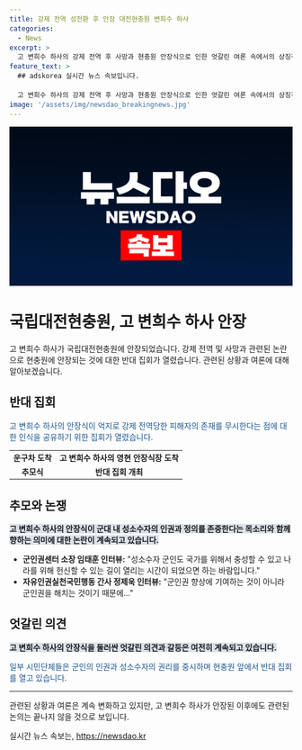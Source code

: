 ```yaml
---
title: 강제 전역 성전환 후 안장 대전현충원 변희수 하사
categories:
  - News
excerpt: >
  고 변희수 하사의 강제 전역 후 사망과 현충원 안장식으로 인한 엇갈린 여론 속에서의 상징적인 추모식. 국가인권위원회의 재심 권고에 따라 3년여 만에 순직을 인정받은 변 하사는 성전환 후 강제 전역 조치를 받았고, 그로 인한 사망은 논란을 낳았다. 성소수자 군인의 군대 내 성별 선택 자유에 대한 엇갈린 여론과 변 하사의 안장에 반대하는 집회가 열리는 가운데, 군인권 센터 소장과 시민단체 간의 의견차가 두드러지고 있다.
feature_text: >
  ## adskorea 실시간 뉴스 속보입니다.

  고 변희수 하사의 강제 전역 후 사망과 현충원 안장식으로 인한 엇갈린 여론 속에서의 상징적인 추모식. 국가인권위원회의 재심 권고에 따라 3년여 만에 순직을 인정받은 변 하사는 성전환 후 강제 전역 조치를 받았고, 그로 인한 사망은 논란을 낳았다. 성소수자 군인의 군대 내 성별 선택 자유에 대한 엇갈린 여론과 변 하사의 안장에 반대하는 집회가 열리는 가운데, 군인권 센터 소장과 시민단체 간의 의견차가 두드러지고 있다.
image: '/assets/img/newsdao_breakingnews.jpg'
---
```


<p><img src="/assets/img/newsdao_breakingnews.jpg" alt="adskorea 속보" /></p>

<h1>국립대전현충원, 고 변희수 하사 안장</h1>

<p data-ke-size="size16">고 변희수 하사가 국립대전현충원에 안장되었습니다. 강제 전역 및 사망과 관련된 논란으로 현충원에 안장되는 것에 대한 반대 집회가 열렸습니다. 관련된 상황과 여론에 대해 알아보겠습니다.</p>

<h2 data-ke-size="size26">반대 집회</h2>

<p><span style="color: #1a5490;">고 변희수 하사의 안장식이 억지로 강제 전역당한 피해자의 존재를 무시한다는 점에 대한 인식을 공유하기 위한 집회가 열렸습니다.</span></p>

<table>
  <tr>
    <td style="text-align: center; height: 17px;"><b>운구차 도착</b></td>
    <td style="text-align: center; height: 17px;"><b>고 변희수 하사의 영현 안장식장 도착</b></td>
  </tr>
  <tr>
    <td style="text-align: center; height: 17px;"><b>추모식</b></td>
    <td style="text-align: center; height: 17px;"><b>반대 집회 개최</b></td>
  </tr>
</table>

<h2 data-ke-size="size26">추모와 논쟁</h2>

<p><b><span style="background-color: #21538527;">고 변희수 하사의 안장식이 군대 내 성소수자의 인권과 정의를 존중한다는 목소리와 함께 향하는 의미에 대한 논란이 계속되고 있습니다.</span></b></p>

<ul>
  <li><b>군인권센터 소장 임태훈 인터뷰:</b> "성소수자 군인도 국가를 위해서 충성할 수 있고 나라를 위해 헌신할 수 있는 길이 열리는 시간이 되었으면 하는 바람입니다."</li>
  <li><b>자유인권실천국민행동 간사 정제욱 인터뷰:</b> "군인권 향상에 기여하는 것이 아니라 군인권을 해치는 것이기 때문에…" </li>
</ul>

<h2 data-ke-size="size26">엇갈린 의견</h2>

<p><b><span style="background-color: #21538527;">고 변희수 하사의 안장식을 둘러싼 엇갈린 의견과 갈등은 여전히 계속되고 있습니다. </span></b></p>

<p><span style="color: #1a5490;">일부 시민단체들은 군인의 인권과 성소수자의 권리를 중시하며 현충원 앞에서 반대 집회를 열고 있습니다.</span></p>

<hr>

<p data-ke-size="size16">관련된 상황과 여론은 계속 변화하고 있지만, 고 변희수 하사가 안장된 이후에도 관련된 논의는 끝나지 않을 것으로 보입니다.</p>
실시간 뉴스 속보는, <a href="https://newsdao.kr" rel="dofollow">https://newsdao.kr</a>


